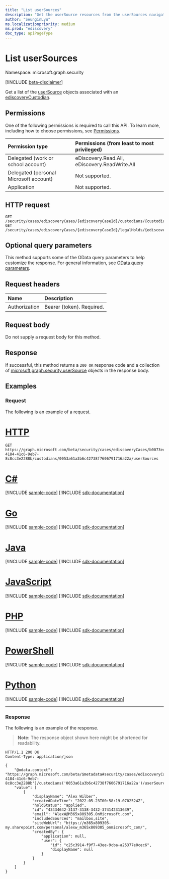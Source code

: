 ```yaml
---
title: "List userSources"
description: "Get the userSource resources from the userSources navigation property."
author: "SeunginLyu"
ms.localizationpriority: medium
ms.prod: "ediscovery"
doc_type: apiPageType
---
```


# List userSources
Namespace: microsoft.graph.security

[!INCLUDE [beta-disclaimer](../../includes/beta-disclaimer.md)]

Get a list of the [userSource](../resources/security-usersource.md) objects associated with an [ediscoveryCustodian](../resources/security-ediscoverycustodian.md).

## Permissions
One of the following permissions is required to call this API. To learn more, including how to choose permissions, see [Permissions](/graph/permissions-reference).

|Permission type|Permissions (from least to most privileged)|
|:---|:---|
|Delegated (work or school account)|eDiscovery.Read.All, eDiscovery.ReadWrite.All|
|Delegated (personal Microsoft account)|Not supported.|
|Application|Not supported.|
## HTTP request

<!-- {
  "blockType": "ignored"
}
-->
``` http
GET /security/cases/ediscoveryCases/{ediscoveryCaseId}/custodians/{custodianId}/userSources
GET /security/cases/ediscoveryCases/{ediscoveryCaseId}/legalHolds/{ediscoveryHoldPolicyId}/userSources
```

## Optional query parameters
This method supports some of the OData query parameters to help customize the response. For general information, see [OData query parameters](/graph/query-parameters).

## Request headers
|Name|Description|
|:---|:---|
|Authorization|Bearer {token}. Required.|

## Request body
Do not supply a request body for this method.

## Response

If successful, this method returns a `200 OK` response code and a collection of [microsoft.graph.security.userSource](../resources/security-usersource.md) objects in the response body.

## Examples

### Request
The following is an example of a request.

# [HTTP](#tab/http)
<!-- {
  "blockType": "request",
  "name": "list_usersource_for_custodian"
}
-->
``` http
GET https://graph.microsoft.com/beta/security/cases/ediscoveryCases/b0073e4e-4184-41c6-9eb7-8c8cc3e2288b/custodians/0053a61a3b6c42738f7606791716a22a/userSources
```

# [C#](#tab/csharp)
[!INCLUDE [sample-code](../includes/snippets/csharp/list-usersource-for-custodian-csharp-snippets.md)]
[!INCLUDE [sdk-documentation](../includes/snippets/snippets-sdk-documentation-link.md)]

# [Go](#tab/go)
[!INCLUDE [sample-code](../includes/snippets/go/list-usersource-for-custodian-go-snippets.md)]
[!INCLUDE [sdk-documentation](../includes/snippets/snippets-sdk-documentation-link.md)]

# [Java](#tab/java)
[!INCLUDE [sample-code](../includes/snippets/java/list-usersource-for-custodian-java-snippets.md)]
[!INCLUDE [sdk-documentation](../includes/snippets/snippets-sdk-documentation-link.md)]

# [JavaScript](#tab/javascript)
[!INCLUDE [sample-code](../includes/snippets/javascript/list-usersource-for-custodian-javascript-snippets.md)]
[!INCLUDE [sdk-documentation](../includes/snippets/snippets-sdk-documentation-link.md)]

# [PHP](#tab/php)
[!INCLUDE [sample-code](../includes/snippets/php/list-usersource-for-custodian-php-snippets.md)]
[!INCLUDE [sdk-documentation](../includes/snippets/snippets-sdk-documentation-link.md)]

# [PowerShell](#tab/powershell)
[!INCLUDE [sample-code](../includes/snippets/powershell/list-usersource-for-custodian-powershell-snippets.md)]
[!INCLUDE [sdk-documentation](../includes/snippets/snippets-sdk-documentation-link.md)]

# [Python](#tab/python)
[!INCLUDE [sample-code](../includes/snippets/python/list-usersource-for-custodian-python-snippets.md)]
[!INCLUDE [sdk-documentation](../includes/snippets/snippets-sdk-documentation-link.md)]

---

### Response
The following is an example of the response.
>**Note:** The response object shown here might be shortened for readability.
<!-- {
  "blockType": "response",
  "truncated": true,
  "@odata.type": "Collection(microsoft.graph.security.userSource)"
}
-->
``` http
HTTP/1.1 200 OK
Content-Type: application/json

{
    "@odata.context": "https://graph.microsoft.com/beta/$metadata#security/cases/ediscoveryCases('b0073e4e-4184-41c6-9eb7-8c8cc3e2288b')/custodians('0053a61a3b6c42738f7606791716a22a')/userSources",
    "value": [
        {
            "displayName": "Alex Wilber",
            "createdDateTime": "2022-05-23T00:58:19.0702524Z",
            "holdStatus": "applied",
            "id": "43434642-3137-3138-3432-374142313639",
            "email": "AlexW@M365x809305.OnMicrosoft.com",
            "includedSources": "mailbox,site",
            "siteWebUrl": "https://m365x809305-my.sharepoint.com/personal/alexw_m365x809305_onmicrosoft_com/",
            "createdBy": {
                "application": null,
                "user": {
                    "id": "c25c3914-f9f7-43ee-9cba-a25377e0cec6",
                    "displayName": null
                }
            }
        }
    ]
}
```

